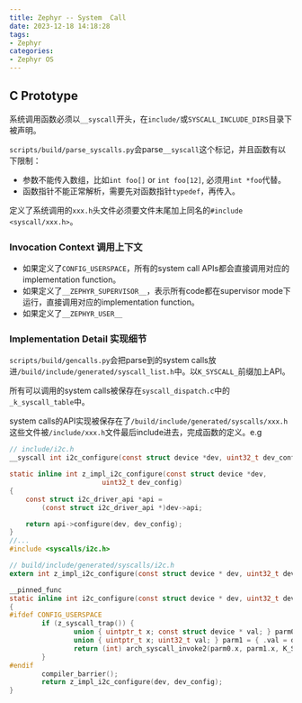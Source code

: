 ```yaml
---
title: Zephyr -- System  Call
date: 2023-12-18 14:18:28
tags:
- Zephyr
categories:
- Zephyr OS
---
```


## C Prototype

系统调用函数必须以`__syscall`开头，在`include/`或`SYSCALL_INCLUDE_DIRS`目录下被声明。

`scripts/build/parse_syscalls.py`会parse`__syscall`这个标记，并且函数有以下限制：

- 参数不能传入数组，比如`int foo[]` or `int foo[12]`, 必须用`int *foo`代替。
- 函数指针不能正常解析，需要先对函数指针`typedef`，再传入。

定义了系统调用的`xxx.h`头文件必须要文件末尾加上同名的`#include <syscall/xxx.h>`。

### Invocation Context 调用上下文

- 如果定义了`CONFIG_USERSPACE`，所有的system call APIs都会直接调用对应的implementation function。
- 如果定义了`__ZEPHYR_SUPERVISOR__`，表示所有code都在supervisor mode下运行，直接调用对应的implementation function。
- 如果定义了`__ZEPHYR_USER__`

### Implementation Detail 实现细节

`scripts/build/gencalls.py`会把parse到的system calls放进`/build/include/generated/syscall_list.h`中。以`K_SYSCALL_`前缀加上API。

所有可以调用的system calls被保存在`syscall_dispatch.c`中的`_k_syscall_table`中。

system calls的API实现被保存在了`/build/include/generated/syscalls/xxx.h` 这些文件被`/include/xxx.h`文件最后include进去，完成函数的定义。e.g

```c
// include/i2c.h
__syscall int i2c_configure(const struct device *dev, uint32_t dev_config); //声明

static inline int z_impl_i2c_configure(const struct device *dev,
				       uint32_t dev_config)
{
	const struct i2c_driver_api *api =
		(const struct i2c_driver_api *)dev->api;

	return api->configure(dev, dev_config);
}
//...
#include <syscalls/i2c.h>

// build/include/generated/syscalls/i2c.h
extern int z_impl_i2c_configure(const struct device * dev, uint32_t dev_config);

__pinned_func
static inline int i2c_configure(const struct device * dev, uint32_t dev_config)
{
#ifdef CONFIG_USERSPACE
        if (z_syscall_trap()) {
                union { uintptr_t x; const struct device * val; } parm0 = { .val = dev };
                union { uintptr_t x; uint32_t val; } parm1 = { .val = dev_config };
                return (int) arch_syscall_invoke2(parm0.x, parm1.x, K_SYSCALL_I2C_CONFIGURE);
        }
#endif
        compiler_barrier();
        return z_impl_i2c_configure(dev, dev_config);
}

```
